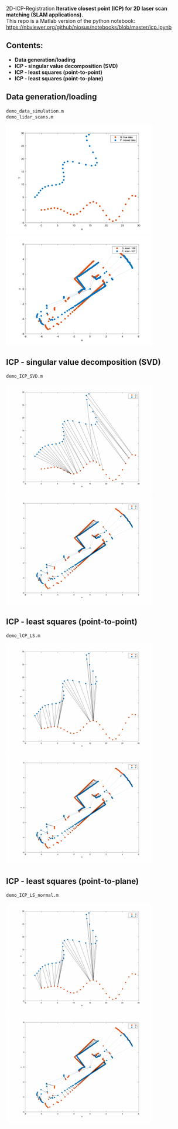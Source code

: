 2D-ICP-Registration
**Iterative closest point (ICP) for 2D laser scan matching (SLAM applications).** \
This repo is a Matlab version of the python notebook: https://nbviewer.org/github/niosus/notebooks/blob/master/icp.ipynb

## Contents:
- **Data generation/loading**
- **ICP - singular value decomposition (SVD)**
- **ICP - least squares (point-to-point)**
- **ICP - least squares (point-to-plane)**

## **Data generation/loading**
```
demo_data_simulation.m 
demo_lidar_scans.m
```
<p float="left">
<img src="plots/demo_simulated_data.bmp" width="400" height="300"> 
<img src="plots/demo_lidar_data.bmp" width="400" height="300"> 
</p>

## **ICP - singular value decomposition (SVD)** 
```
demo_ICP_SVD.m
```
<p float="left">
<img src="plots/gifs/correspondences_svd.gif" width="400" height="300"> 
<img src="plots/gifs/correspondences_svd_lidar.gif" width="400" height="300"> 
</p>

## **ICP - least squares (point-to-point)** 
```
demo_lCP_LS.m
```
<p float="left">
<img src="plots/gifs/correspondences_ls.gif" width="400" height="300"> 
<img src="plots/gifs/correspondences_ls_lidar.gif" width="400" height="300"> 
</p>


## **ICP - least squares (point-to-plane)** 
``` 
demo_ICP_LS_normal.m
```
<p float="left">
<img src="plots/gifs/correspondences_ls_normal.gif" width="400" height="300"> 
<img src="plots/gifs/correspondences_ls_normal_lidar.gif" width="400" height="300"> 
</p>
